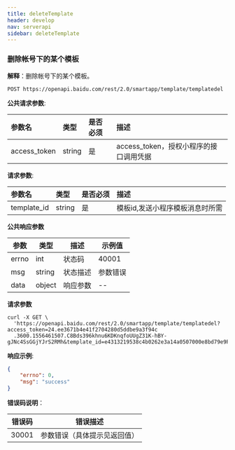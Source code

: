 ```yaml
---
title: deleteTemplate
header: develop
nav: serverapi
sidebar: deleteTemplate
---
```

  
### 删除帐号下的某个模板

**解释**：删除帐号下的某个模板。

```
POST https://openapi.baidu.com/rest/2.0/smartapp/template/templatedel
```
**公共请求参数**:

|参数名 | 类型 | 是否必须 | 描述|
|:----- |:-----| :------| :-----|
|access_token |string | 是 | access_token，授权小程序的接口调用凭据|

**请求参数**:

|参数名 | 类型 | 是否必须 | 描述|
|:----- |:-----| :------| :-----|
|template_id |string |是| 模板id,发送小程序模板消息时所需|

**公共响应参数** 

|参数|类型|描述|示例值|
|--|--|--|--|
|errno|int|状态码|40001|
|msg|string|状态描述|参数错误|
|data|object|响应参数|--|

 

**请求参数**

```shell
curl -X GET \
  'https://openapi.baidu.com/rest/2.0/smartapp/template/templatedel?access_token=24.ee3671b4e41f2704280d5ddbe9a3f94c
  .3600.1556461507.C8Bds396khnu6KDKnqfoUUgZ31K-hBY-gJNc4SsGGjYJrS2RMh&template_id=e4313219538c4b0262e3a14a0507000e8bd79e9PTPAz'
```



**响应示例**:

```json
{
    "errno": 0,
    "msg": "success"
}
```

**错误码说明**：

|错误码 | 错误描述 |
|----- |-----|
|30001|参数错误（具体提示见返回值）|
